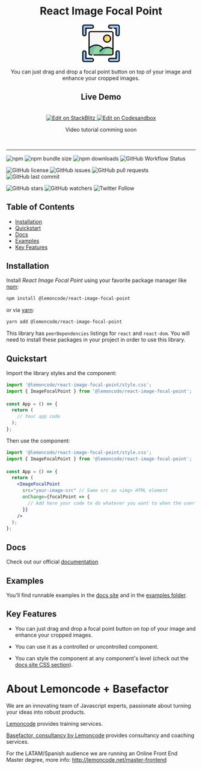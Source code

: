 <div align="center">
  <h1>React Image Focal Point</h1>
  <a href="https://lemoncode.github.io/react-image-focal-point">
    <img
      height="100"
      width="100"
      alt="logo"
      src="https://raw.githubusercontent.com/lemoncode/react-image-focal-point/develop/website/static/img/logo.svg"
    />
  </a>

  <br/>

  <p>You can just drag and drop a focal point button on top of your image and enhance your cropped images.</p>

  <h2>Live Demo</h2>
  <br/>
  <a target="_blank" href="https://stackblitz.com/github/Lemoncode/react-image-focal-point/tree/main/examples/basic">
  <img
    src="https://developer.stackblitz.com/img/open_in_stackblitz.svg"
    alt="Edit on StackBlitz"
    title="Edit on StackBlitz"
    height="36"
  />
</a> <a target="_blank" href="https://codesandbox.io/s/github/Lemoncode/react-image-focal-point/tree/main/examples/basic">
  <img
    src="https://codesandbox.io/static/img/play-codesandbox.svg"
    alt="Edit on Codesandbox"
    title="Edit on Codesandbox"
    height="36"
    />
  </a>

<br />

Video tutorial comming soon

<br />

</div>

<hr />


<!-- https://github.com/badges/shields -->

![npm](https://img.shields.io/npm/v/@lemoncode/react-image-focal-point?style=plastic) ![npm bundle size](https://img.shields.io/bundlephobia/min/@lemoncode/react-image-focal-point?style=plastic) ![npm downloads](https://img.shields.io/npm/dw/@lemoncode/react-image-focal-point?style=plastic) ![GitHub Workflow Status](https://img.shields.io/github/actions/workflow/status/lemoncode/react-image-focal-point/ci.yml?branch=develop&style=plastic)

![GitHub license](https://img.shields.io/github/license/lemoncode/react-image-focal-point?style=plastic)  ![GitHub issues](https://img.shields.io/github/issues/lemoncode/react-image-focal-point?style=plastic) ![GitHub pull requests](https://img.shields.io/github/issues-pr/lemoncode/react-image-focal-point?style=plastic) ![GitHub last commit](https://img.shields.io/github/last-commit/lemoncode/react-image-focal-point?style=plastic)

![GitHub stars](https://img.shields.io/github/stars/lemoncode/react-image-focal-point?style=social) ![GitHub watchers](https://img.shields.io/github/watchers/lemoncode/react-image-focal-point?style=social) ![Twitter Follow](https://img.shields.io/twitter/follow/lemoncoders?style=social)

## Table of Contents

- [Installation](#installation)
- [Quickstart](#quickstart)
- [Docs](#docs)
- [Examples](#examples)
- [Key Features](#key-features)

## Installation

Install _React Image Focal Point_ using your favorite package manager like [npm](https://www.npmjs.com/):

```bash
npm install @lemoncode/react-image-focal-point

```

or via [yarn](https://classic.yarnpkg.com/lang/en/):

```bash
yarn add @lemoncode/react-image-focal-point

```

This library has `peerDependencies` listings for `react` and `react-dom`. You will need to install these packages in your project in order to use this library.

## Quickstart

Import the library styles and the component:

```jsx
import '@lemoncode/react-image-focal-point/style.css';
import { ImageFocalPoint } from '@lemoncode/react-image-focal-point';

const App = () => {
  return (
    // Your app code
  );
};

```

Then use the component:

```jsx
import '@lemoncode/react-image-focal-point/style.css';
import { ImageFocalPoint } from '@lemoncode/react-image-focal-point';

const App = () => {
  return (
    <ImageFocalPoint
      src="your-image-src" // Same src as <img> HTML element
      onChange={focalPoint => {
        // Add here your code to do whatever you want to when the user drags on the focal point
      }}
    />
  );
};
```

## Docs

Check out our official [documentation](https://lemoncode.github.io/react-image-focal-point)

## Examples

You'll find runnable examples in the [docs site](https://lemoncode.github.io/react-image-focal-point/docs/examples/basic) and in the [examples folder](https://github.com/Lemoncode/react-image-focal-point/tree/main/examples).

## Key Features

- You can just drag and drop a focal point button on top of your image and enhance your cropped images.

- You can use it as a controlled or uncontrolled component.

- You can style the component at any component's level (check out the [docs site CSS section](https://lemoncode.github.io/react-image-focal-point/docs/api/image-focal-point#classesprops)).

# About Lemoncode + Basefactor

We are an innovating team of Javascript experts, passionate about turning your ideas into robust products.

[Lemoncode](http://lemoncode.net/services/en/#en-home) provides training services.

[Basefactor, consultancy by Lemoncode](http://www.basefactor.com) provides consultancy and coaching services.

For the LATAM/Spanish audience we are running an Online Front End Master degree, more info: http://lemoncode.net/master-frontend
